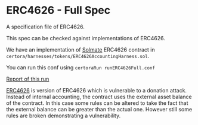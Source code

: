 # ERC4626 - Full Spec

A specification file of ERC4626.

This spec can be checked against implementations of ERC4626.

We have an implementation of [Solmate](https://github.com/transmissions11/solmate) ERC4626 contract in `certora/harnesses/tokens/ERC4626AccountingHarness.sol`.

You can run this conf using
```certoraRun runERC4626Full.conf```

[Report of this run](https://prover.certora.com/output/40726/7900f52fe75f4716a69e133099c065e8/?anonymousKey=ab556122086a606ac1bf13a479268f172ec51871)

[ERC4626](certora/harnesses/tokens/ERC4626Broken.sol) is version of ERC4626 which is vulnerable to a donation attack. Instead of internal accounting, the contract uses the external asset balance of the contract. In this case some rules can be altered to take the fact that the external balance can be greater than the actual one. However still some rules are broken demonstrating a vulnerability.   